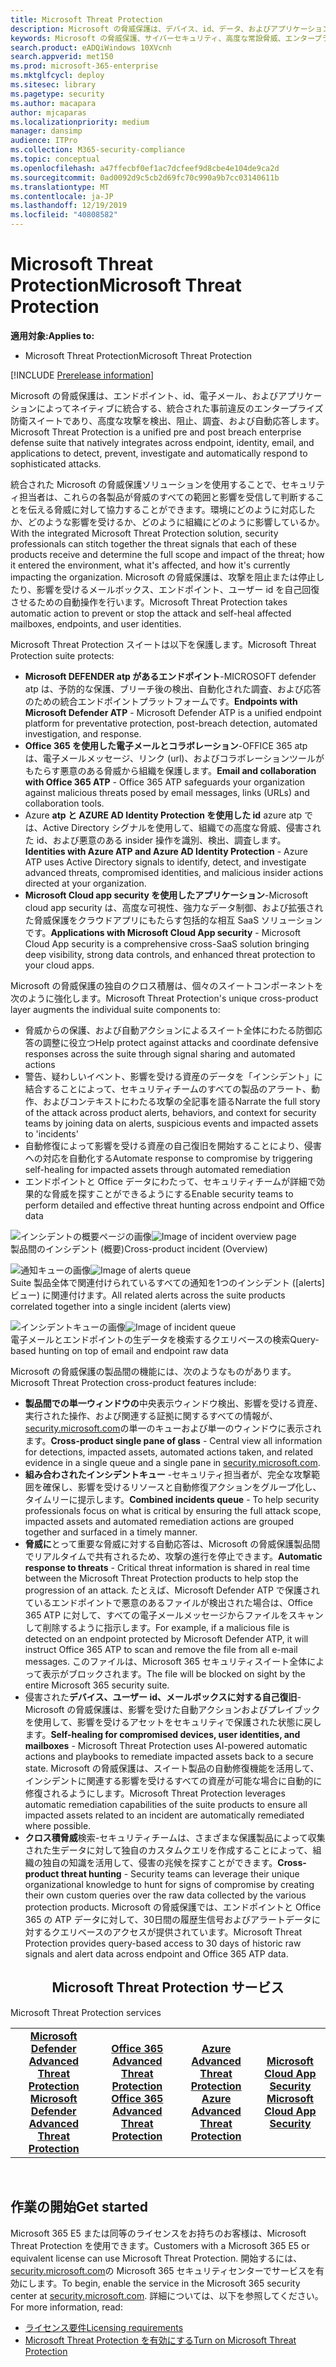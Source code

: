```yaml
---
title: Microsoft Threat Protection
description: Microsoft の脅威保護は、デバイス、id、データ、およびアプリケーションを保護するために設計された、調整された脅威保護ソリューションです。
keywords: Microsoft の脅威保護、サイバーセキュリティ、高度な常設脅威、エンタープライズセキュリティ、デバイス、デバイス、id、ユーザー、データ、アプリケーション、インシデント、自動化された調査と修復、高度な検索などについて説明します。
search.product: eADQiWindows 10XVcnh
search.appverid: met150
ms.prod: microsoft-365-enterprise
ms.mktglfcycl: deploy
ms.sitesec: library
ms.pagetype: security
ms.author: macapara
author: mjcaparas
ms.localizationpriority: medium
manager: dansimp
audience: ITPro
ms.collection: M365-security-compliance
ms.topic: conceptual
ms.openlocfilehash: a47ffecbf0ef1ac7dcfeef9d8cbe4e104de9ca2d
ms.sourcegitcommit: 0ad0092d9c5cb2d69fc70c990a9b7cc03140611b
ms.translationtype: MT
ms.contentlocale: ja-JP
ms.lasthandoff: 12/19/2019
ms.locfileid: "40808582"
---
```

# <a name="microsoft-threat-protection"></a><span data-ttu-id="87506-104">Microsoft Threat Protection</span><span class="sxs-lookup"><span data-stu-id="87506-104">Microsoft Threat Protection</span></span>

<span data-ttu-id="87506-105">**適用対象:**</span><span class="sxs-lookup"><span data-stu-id="87506-105">**Applies to:**</span></span>
- <span data-ttu-id="87506-106">Microsoft Threat Protection</span><span class="sxs-lookup"><span data-stu-id="87506-106">Microsoft Threat Protection</span></span>

[!INCLUDE [Prerelease information](../includes/prerelease.md)]

<span data-ttu-id="87506-107">Microsoft の脅威保護は、エンドポイント、id、電子メール、およびアプリケーションによってネイティブに統合する、統合された事前違反のエンタープライズ防衛スイートであり、高度な攻撃を検出、阻止、調査、および自動応答します。</span><span class="sxs-lookup"><span data-stu-id="87506-107">Microsoft Threat Protection is a unified pre and post breach enterprise defense suite that natively integrates across endpoint, identity, email, and applications to detect, prevent, investigate and automatically respond to sophisticated attacks.</span></span>  

<span data-ttu-id="87506-108">統合された Microsoft の脅威保護ソリューションを使用することで、セキュリティ担当者は、これらの各製品が脅威のすべての範囲と影響を受信して判断することを伝える脅威に対して協力することができます。環境にどのように対応したか、どのような影響を受けるか、どのように組織にどのように影響しているか。</span><span class="sxs-lookup"><span data-stu-id="87506-108">With the integrated Microsoft Threat Protection solution, security professionals can stitch together the threat signals that each of these products receive and determine the full scope and impact of the threat; how it entered the environment, what it's affected, and how it's currently impacting the organization.</span></span> <span data-ttu-id="87506-109">Microsoft の脅威保護は、攻撃を阻止または停止したり、影響を受けるメールボックス、エンドポイント、ユーザー id を自己回復させるための自動操作を行います。</span><span class="sxs-lookup"><span data-stu-id="87506-109">Microsoft Threat Protection takes automatic action to prevent or stop the attack and self-heal affected mailboxes, endpoints, and user identities.</span></span>  


<span data-ttu-id="87506-110">Microsoft Threat Protection スイートは以下を保護します。</span><span class="sxs-lookup"><span data-stu-id="87506-110">Microsoft Threat Protection suite protects:</span></span> 
- <span data-ttu-id="87506-111">**Microsoft DEFENDER atp があるエンドポイント**-MICROSOFT defender atp は、予防的な保護、ブリーチ後の検出、自動化された調査、および応答のための統合エンドポイントプラットフォームです。</span><span class="sxs-lookup"><span data-stu-id="87506-111">**Endpoints with Microsoft Defender ATP** - Microsoft Defender ATP is a unified endpoint platform for preventative protection, post-breach detection, automated investigation, and response.</span></span> 
- <span data-ttu-id="87506-112">**Office 365 を使用した電子メールとコラボレーション**-OFFICE 365 atp は、電子メールメッセージ、リンク (url)、およびコラボレーションツールがもたらす悪意のある脅威から組織を保護します。</span><span class="sxs-lookup"><span data-stu-id="87506-112">**Email and collaboration with Office 365 ATP** - Office 365 ATP safeguards your organization against malicious threats posed by email messages, links (URLs) and collaboration tools.</span></span> 
- <span data-ttu-id="87506-113">Azure **atp と AZURE AD Identity Protection を使用した id** azure atp では、Active Directory シグナルを使用して、組織での高度な脅威、侵害された id、および悪意のある insider 操作を識別、検出、調査します。</span><span class="sxs-lookup"><span data-stu-id="87506-113">**Identities with Azure ATP and Azure AD Identity Protection** - Azure ATP uses Active Directory signals to identify, detect, and investigate advanced threats, compromised identities, and malicious insider actions directed at your organization.</span></span> 
- <span data-ttu-id="87506-114">**Microsoft Cloud app security を使用したアプリケーション**-Microsoft cloud app security は、高度な可視性、強力なデータ制御、および拡張された脅威保護をクラウドアプリにもたらす包括的な相互 SaaS ソリューションです。</span><span class="sxs-lookup"><span data-stu-id="87506-114">**Applications with Microsoft Cloud App security** - Microsoft Cloud App security is a comprehensive cross-SaaS solution bringing deep visibility, strong data controls, and enhanced threat protection to your cloud apps.</span></span> 

<span data-ttu-id="87506-115">Microsoft の脅威保護の独自のクロス積層は、個々のスイートコンポーネントを次のように強化します。</span><span class="sxs-lookup"><span data-stu-id="87506-115">Microsoft Threat Protection's unique cross-product layer augments the individual suite components to:</span></span>
- <span data-ttu-id="87506-116">脅威からの保護、および自動アクションによるスイート全体にわたる防御応答の調整に役立つ</span><span class="sxs-lookup"><span data-stu-id="87506-116">Help protect against attacks and coordinate defensive responses across the suite through signal sharing and automated actions</span></span>
- <span data-ttu-id="87506-117">警告、疑わしいイベント、影響を受ける資産のデータを「インシデント」に結合することによって、セキュリティチームのすべての製品のアラート、動作、およびコンテキストにわたる攻撃の全記事を語る</span><span class="sxs-lookup"><span data-stu-id="87506-117">Narrate the full story of the attack across product alerts, behaviors, and context for security teams by joining data on alerts, suspicious events and impacted assets to 'incidents'</span></span>
- <span data-ttu-id="87506-118">自動修復によって影響を受ける資産の自己復旧を開始することにより、侵害への対応を自動化する</span><span class="sxs-lookup"><span data-stu-id="87506-118">Automate response to compromise by triggering self-healing for impacted assets through automated remediation</span></span>
- <span data-ttu-id="87506-119">エンドポイントと Office データにわたって、セキュリティチームが詳細で効果的な脅威を探すことができるようにする</span><span class="sxs-lookup"><span data-stu-id="87506-119">Enable security teams to perform detailed and effective threat hunting across endpoint and Office data</span></span>

<span data-ttu-id="87506-120">![インシデントの概要ページの画像](../images/overview-incident.png)</span><span class="sxs-lookup"><span data-stu-id="87506-120">![Image of incident overview page](../images/overview-incident.png)</span></span> <br>
<span data-ttu-id="87506-121">製品間のインシデント (概要)</span><span class="sxs-lookup"><span data-stu-id="87506-121">Cross-product incident (Overview)</span></span>

<span data-ttu-id="87506-122">![通知キューの画像](../images/incident-list.png)</span><span class="sxs-lookup"><span data-stu-id="87506-122">![Image of alerts queue](../images/incident-list.png)</span></span><br>
<span data-ttu-id="87506-123">Suite 製品全体で関連付けられているすべての通知を1つのインシデント ([alerts] ビュー) に関連付けます。</span><span class="sxs-lookup"><span data-stu-id="87506-123">All related alerts across the suite products correlated together into a single incident (alerts view)</span></span>

<span data-ttu-id="87506-124">![インシデントキューの画像](../images/advanced-hunting.png)</span><span class="sxs-lookup"><span data-stu-id="87506-124">![Image of incident queue](../images/advanced-hunting.png)</span></span><br>
<span data-ttu-id="87506-125">電子メールとエンドポイントの生データを検索するクエリベースの検索</span><span class="sxs-lookup"><span data-stu-id="87506-125">Query-based hunting on top of email and endpoint raw data</span></span>


<span data-ttu-id="87506-126">Microsoft の脅威保護の製品間の機能には、次のようなものがあります。</span><span class="sxs-lookup"><span data-stu-id="87506-126">Microsoft Threat Protection cross-product features include:</span></span> 
- <span data-ttu-id="87506-127">**製品間での単一ウィンドウの**中央表示ウィンドウ検出、影響を受ける資産、実行された操作、および関連する証拠に関するすべての情報が、 [security.microsoft.com](https://security.microsoft.com)の単一のキューおよび単一のウィンドウに表示されます。</span><span class="sxs-lookup"><span data-stu-id="87506-127">**Cross-product single pane of glass** - Central view all information for detections, impacted assets, automated actions taken, and related evidence in a single queue and a single pane in [security.microsoft.com](https://security.microsoft.com).</span></span> 
- <span data-ttu-id="87506-128">**組み合わされたインシデントキュー** -セキュリティ担当者が、完全な攻撃範囲を確保し、影響を受けるリソースと自動修復アクションをグループ化し、タイムリーに提示します。</span><span class="sxs-lookup"><span data-stu-id="87506-128">**Combined incidents queue** - To help security professionals focus on what is critical by ensuring the full attack scope, impacted assets and automated remediation actions are grouped together and surfaced in a timely manner.</span></span> 
- <span data-ttu-id="87506-129">**脅威に**とって重要な脅威に対する自動応答は、Microsoft の脅威保護製品間でリアルタイムで共有されるため、攻撃の進行を停止できます。</span><span class="sxs-lookup"><span data-stu-id="87506-129">**Automatic response to threats** - Critical threat information is shared in real time between the Microsoft Threat Protection products to help stop the progression of an attack.</span></span> <span data-ttu-id="87506-130">たとえば、Microsoft Defender ATP で保護されているエンドポイントで悪意のあるファイルが検出された場合は、Office 365 ATP に対して、すべての電子メールメッセージからファイルをスキャンして削除するように指示します。</span><span class="sxs-lookup"><span data-stu-id="87506-130">For example, if a malicious file is detected on an endpoint protected by Microsoft Defender ATP, it will instruct Office 365 ATP to scan and remove the file from all e-mail messages.</span></span> <span data-ttu-id="87506-131">このファイルは、Microsoft 365 セキュリティスイート全体によって表示がブロックされます。</span><span class="sxs-lookup"><span data-stu-id="87506-131">The file will be blocked on sight by the entire Microsoft 365 security suite.</span></span>
- <span data-ttu-id="87506-132">侵害された**デバイス、ユーザー id、メールボックスに対する自己復旧**-Microsoft の脅威保護は、影響を受けた自動アクションおよびプレイブックを使用して、影響を受けるアセットをセキュリティで保護された状態に戻します。</span><span class="sxs-lookup"><span data-stu-id="87506-132">**Self-healing for compromised devices, user identities, and mailboxes** - Microsoft Threat Protection uses AI-powered automatic actions and playbooks to remediate impacted assets back to a secure state.</span></span> <span data-ttu-id="87506-133">Microsoft の脅威保護は、スイート製品の自動修復機能を活用して、インシデントに関連する影響を受けるすべての資産が可能な場合に自動的に修復されるようにします。</span><span class="sxs-lookup"><span data-stu-id="87506-133">Microsoft Threat Protection leverages automatic remediation capabilities of the suite products to ensure all impacted assets related to an incident are automatically remediated where possible.</span></span>
- <span data-ttu-id="87506-134">**クロス積脅威**検索-セキュリティチームは、さまざまな保護製品によって収集された生データに対して独自のカスタムクエリを作成することによって、組織の独自の知識を活用して、侵害の兆候を探すことができます。</span><span class="sxs-lookup"><span data-stu-id="87506-134">**Cross-product threat hunting** - Security teams can leverage their unique organizational knowledge to hunt for signs of compromise by creating their own custom queries over the raw data collected by the various protection products.</span></span> <span data-ttu-id="87506-135">Microsoft の脅威保護では、エンドポイントと Office 365 の ATP データに対して、30日間の履歴生信号およびアラートデータに対するクエリベースのアクセスが提供されています。</span><span class="sxs-lookup"><span data-stu-id="87506-135">Microsoft Threat Protection provides query-based access to 30 days of historic raw signals and alert data across endpoint and Office 365 ATP data.</span></span> 

<center><h2><span data-ttu-id="87506-136">Microsoft Threat Protection サービス</center></span><span class="sxs-lookup"><span data-stu-id="87506-136">Microsoft Threat Protection services</center></span></span></h2>
<table><tr><td><span data-ttu-id="87506-137"><center><b><a href="https://docs.microsoft.com/windows/security/threat-protection/microsoft-defender-atp/microsoft-defender-advanced-threat-protection"><b>Microsoft Defender Advanced Threat Protection</b></center></span><span class="sxs-lookup"><span data-stu-id="87506-137"><center><b><a href="https://docs.microsoft.com/windows/security/threat-protection/microsoft-defender-atp/microsoft-defender-advanced-threat-protection"><b>Microsoft Defender Advanced Threat Protection</b></center></span></span></a></td>
<td><span data-ttu-id="87506-138"><center><b><a href="https://docs.microsoft.com/office365/securitycompliance/office-365-atp"><b>Office 365 Advanced Threat Protection</b></center></span><span class="sxs-lookup"><span data-stu-id="87506-138"><center><b><a href="https://docs.microsoft.com/office365/securitycompliance/office-365-atp"><b>Office 365 Advanced Threat Protection</b></center></span></span></a></td>
<td><span data-ttu-id="87506-139"><center><b><a href="https://docs.microsoft.com/azure-advanced-threat-protection/"><b>Azure Advanced Threat Protection</b></a></center></span><span class="sxs-lookup"><span data-stu-id="87506-139"><center><b><a href="https://docs.microsoft.com/azure-advanced-threat-protection/"><b>Azure Advanced Threat Protection</b></a></center></span></span></td>
<td><span data-ttu-id="87506-140"><center><b><a href="https://docs.microsoft.com/cloud-app-security/"><b>Microsoft Cloud App Security</b></a></center></span><span class="sxs-lookup"><span data-stu-id="87506-140"><center><b><a href="https://docs.microsoft.com/cloud-app-security/"><b>Microsoft Cloud App Security</b></a></center></span></span></td>
</tr>
</table>
<br>


## <a name="get-started"></a><span data-ttu-id="87506-141">作業の開始</span><span class="sxs-lookup"><span data-stu-id="87506-141">Get started</span></span>
<span data-ttu-id="87506-142">Microsoft 365 E5 または同等のライセンスをお持ちのお客様は、Microsoft Threat Protection を使用できます。</span><span class="sxs-lookup"><span data-stu-id="87506-142">Customers with a Microsoft 365 E5 or equivalent license can use Microsoft Threat Protection.</span></span> <span data-ttu-id="87506-143">開始するには、 [security.microsoft.com](https://security.microsoft.com)の Microsoft 365 セキュリティセンターでサービスを有効にします。</span><span class="sxs-lookup"><span data-stu-id="87506-143">To begin, enable the service in the Microsoft 365 security center at [security.microsoft.com](https://security.microsoft.com).</span></span> <span data-ttu-id="87506-144">詳細については、以下を参照してください。</span><span class="sxs-lookup"><span data-stu-id="87506-144">For more information, read:</span></span>
- [<span data-ttu-id="87506-145">ライセンス要件</span><span class="sxs-lookup"><span data-stu-id="87506-145">Licensing requirements</span></span>](prerequisites.md#licensing-requirements)
- [<span data-ttu-id="87506-146">Microsoft Threat Protection を有効にする</span><span class="sxs-lookup"><span data-stu-id="87506-146">Turn on Microsoft Threat Protection</span></span>](mtp-enable.md)

